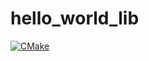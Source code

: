 # hello_world_lib
[![CMake](https://github.com/apachaihop/hello_world_lib/actions/workflows/cmake.yml/badge.svg)](https://github.com/apachaihop/hello_world_lib/actions/workflows/cmake.yml)
